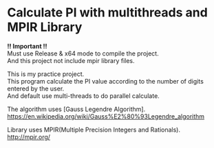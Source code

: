 # Calculate PI with multithreads and MPIR Library

<b>!! Important !!</b><br/>
Must use Release & x64 mode to compile the project.<br/>
And this project not include mpir library files.

This is my practice project.<br/>
This program calculate the PI value according to the number of digits entered by the user.<br/>
And default use multi-threads to do parallel calculate.

The algorithm uses [Gauss Legendre Algorithm].<br/>
https://en.wikipedia.org/wiki/Gauss%E2%80%93Legendre_algorithm

Library uses MPIR(Multiple Precision Integers and Rationals).<br/>
http://mpir.org/
